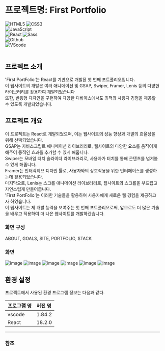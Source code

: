 # 프로젝트명: First Portfolio

![HTML5](https://img.shields.io/badge/html5-%23E34F26.svg?style=for-the-badge&logo=html5&logoColor=white) ![CSS3](https://img.shields.io/badge/css3-%231572B6.svg?style=for-the-badge&logo=css3&logoColor=white) <br />
![JavaScript](https://img.shields.io/badge/javascript-%23323330.svg?style=for-the-badge&logo=javascript&logoColor=%23F7DF1E) <br />
![React](https://img.shields.io/badge/React-61DAFB?style=flat-square&logo=React&logoColor=black) ![Sass](https://img.shields.io/badge/Sass-CC6699?style=flat-square&logo=Sass&logoColor=white) <br />
![Github](https://img.shields.io/badge/GitHub-181717?style=flat-square&logo=GitHub&logoColor=white) <br />
![VScode](https://img.shields.io/badge/Visual%20Studio-5C2D91?style=flat-square&logo=Visual%20Studio&logoColor=white) <br />
<br />


## 프로젝트 소개

'First PortFolio'는 React를 기반으로 개발된 첫 번째 포트폴리오입니다. <br />
이 웹사이트의 개발은 여러 애니메이션 및 GSAP, Swiper, Framer, Lenis 등의 다양한 라이브러리를 활용하여 개발되었습니다 <br />
또한, 반응형 디자인을 구현하여 다양한 디바이스에서도 최적의 사용자 경험을 제공할 수 있도록 개발되었습니다. <br />


## 프로젝트 개요

이 프로젝트는 React로 개발되었으며, 이는 웹사이트의 성능 향상과 개발의 효율성을 위해 선택되었습니다. <br />
GSAP는 자바스크립트 애니메이션 라이브러리로, 웹사이트의 다양한 요소를 움직이게 해주어 동적인 효과를 추가할 수 있게 해줍니다. <br />
Swiper는 모바일 터치 슬라이더 라이브러리로, 사용자가 터치를 통해 콘텐츠를 넘겨볼 수 있게 해줍니다. <br />
Framer는 인터랙티브 디자인 툴로, 사용자와의 상호작용을 위한 인터페이스를 생성하는데 활용되었습니다. <br />
마지막으로, Lenis는 스크롤 애니메이션 라이브러리로, 웹사이트의 스크롤을 부드럽고 자연스럽게 만들어줍니다. <br />
'First PortFolio'는 이러한 기술들을 활용하여 사용자에게 새로운 웹 경험을 제공하고자 하였습니다. <br />
이 웹사이트는 제 개발 능력을 보여주는 첫 번째 포트폴리오로써, 앞으로도 더 많은 기술을 배우고 적용하여 더 나은 웹사이트를 개발하겠습니다. <br />


### 화면 구성

ABOUT, GOALS, SITE, PORTFOLIO, STACK

### 화면
![image](https://github.com/youngminkk/portfolio/assets/146568255/6e514053-bcc2-4fed-be60-cbaac6444535)
![image](https://github.com/youngminkk/portfolio/assets/146568255/3b6ee8ce-96e8-46c5-813c-8c40c794ca93)
![image](https://github.com/youngminkk/portfolio/assets/146568255/bde37f50-72e6-4287-b9d2-cd0209f908a5)
![image](https://github.com/youngminkk/portfolio/assets/146568255/ec0628c7-ad00-4e48-b100-9886b44ee992)
![image](https://github.com/youngminkk/portfolio/assets/146568255/af29b4cd-30d4-42f9-97ac-3a8e17758752)
![image](https://github.com/youngminkk/portfolio/assets/146568255/9f391a99-9be6-48c3-a5be-60df35300c0a)



## 환경 설정

프로젝트에서 사용된 환경 프로그램 정보는 다음과 같다.

| 프로그램 명 | 버전 명  |
| :---------- | :------- |
| vscode      | 1.84.2   |
| React 	    | 18.2.0  |

---

### 참조

